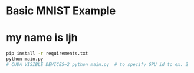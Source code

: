 # Basic MNIST Example
# my name is ljh
```bash
pip install -r requirements.txt
python main.py
# CUDA_VISIBLE_DEVICES=2 python main.py  # to specify GPU id to ex. 2
```

